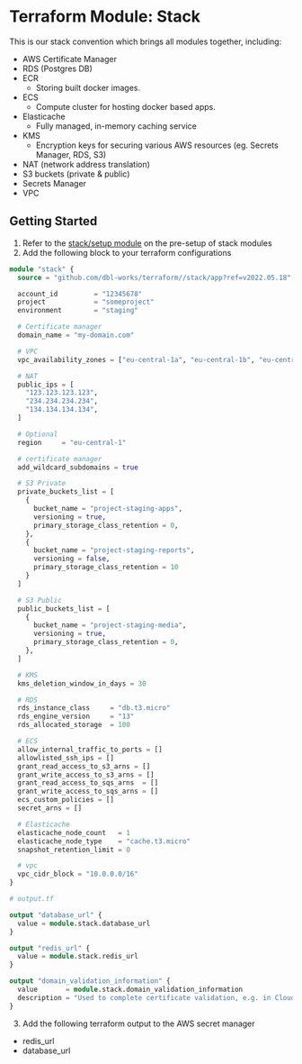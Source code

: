 # Terraform Module: Stack

This is our stack convention which brings all modules together, including:

- AWS Certificate Manager
- RDS (Postgres DB)
- ECR
  - Storing built docker images.
- ECS
  - Compute cluster for hosting docker based apps.
- Elasticache
  - Fully managed, in-memory caching service
- KMS
  - Encryption keys for securing various AWS resources (eg. Secrets Manager, RDS, S3)
- NAT (network address translation)
- S3 buckets (private & public)
- Secrets Manager
- VPC

## Getting Started

1. Refer to the [stack/setup module](stack/setup/README.md) on the pre-setup of stack modules
2. Add the following block to your terraform configurations

```terraform
module "stack" {
  source = "github.com/dbl-works/terraform//stack/app?ref=v2022.05.18"

  account_id         = "12345678"
  project            = "someproject"
  environment        = "staging"

  # Certificate manager
  domain_name = "my-domain.com"

  # VPC
  vpc_availability_zones = ["eu-central-1a", "eu-central-1b", "eu-central-1c"]

  # NAT
  public_ips = [
    "123.123.123.123",
    "234.234.234.234",
    "134.134.134.134",
  ]

  # Optional
  region     = "eu-central-1"

  # certificate manager
  add_wildcard_subdomains = true

  # S3 Private
  private_buckets_list = [
    {
      bucket_name = "project-staging-apps",
      versioning = true,
      primary_storage_class_retention = 0,
    },
    {
      bucket_name = "project-staging-reports",
      versioning = false,
      primary_storage_class_retention = 10
    }
  ]

  # S3 Public
  public_buckets_list = [
    {
      bucket_name = "project-staging-media",
      versioning = true,
      primary_storage_class_retention = 0,
    },
  ]

  # KMS
  kms_deletion_window_in_days = 30

  # RDS
  rds_instance_class     = "db.t3.micro"
  rds_engine_version     = "13"
  rds_allocated_storage  = 100

  # ECS
  allow_internal_traffic_to_ports = []
  allowlisted_ssh_ips = []
  grant_read_access_to_s3_arns = []
  grant_write_access_to_s3_arns = []
  grant_read_access_to_sqs_arns  = []
  grant_write_access_to_sqs_arns = []
  ecs_custom_policies = []
  secret_arns = []

  # Elasticache
  elasticache_node_count   = 1
  elasticache_node_type    = "cache.t3.micro"
  snapshot_retention_limit = 0

  # vpc
  vpc_cidr_block = "10.0.0.0/16"
}
```

```terraform
# output.tf

output "database_url" {
  value = module.stack.database_url
}

output "redis_url" {
  value = module.stack.redis_url
}

output "domain_validation_information" {
  value       = module.stack.domain_validation_information
  description = "Used to complete certificate validation, e.g. in Cloudflare."
}
```


3. Add the following terraform output to the AWS secret manager
- redis_url
- database_url
